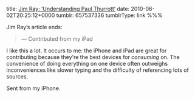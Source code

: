 title: [Jim Ray: ‘Understanding Paul Thurrott’](http://jimray.tumblr.com/post/653349539/understanding-paul-thurrott)
date: 2010-06-02T20:25:12+0000
tumblr: 657537336
tumblrType: link
%%%

Jim Ray’s article ends:

> — Contributed from my iPad

I like this a lot. It occurs to me: the iPhone and iPad are great for contributing because they're the best devices for *consuming* on. The convenience of doing everything on one device often outweighs inconveniences like slower typing and the difficulty of referencing lots of sources. 

Sent from my iPhone.
